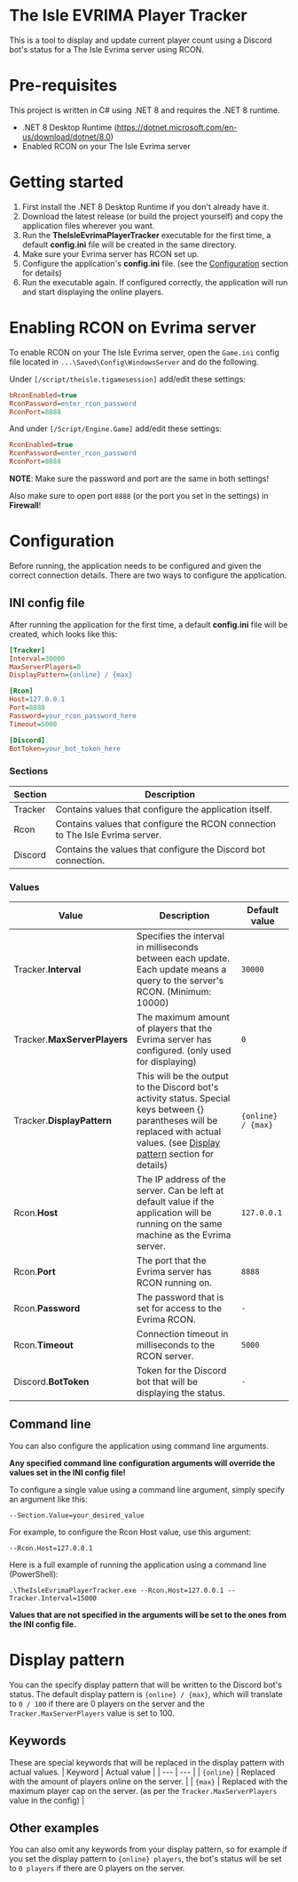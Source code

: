 # The Isle EVRIMA Player Tracker
This is a tool to display and update current player count using a Discord bot's status for a The Isle Evrima server using RCON.

# Pre-requisites
This project is written in C# using .NET 8 and requires the .NET 8 runtime.

 - .NET 8 Desktop Runtime (https://dotnet.microsoft.com/en-us/download/dotnet/8.0)
 - Enabled RCON on your The Isle Evrima server

# Getting started
1. First install the .NET 8 Desktop Runtime if you don't already have it.
2. Download the latest release (or build the project yourself) and copy the application files wherever you want.
3. Run the **TheIsleEvrimaPlayerTracker** executable for the first time, a default **config.ini** file will be created in the same directory.
4. Make sure your Evrima server has RCON set up.
5. Configure the application's **config.ini** file. (see the [Configuration](#configuration) section for details)
6. Run the executable again. If configured correctly, the application will run and start displaying the online players.

# Enabling RCON on Evrima server
To enable RCON on your The Isle Evrima server, open the `Game.ini` config file located in `...\Saved\Config\WindowsServer` and do the following.

Under `[/script/theisle.tigamesession]` add/edit these settings:
```ini
bRconEnabled=true
RconPassword=enter_rcon_password
RconPort=8888
```

And under `[/Script/Engine.Game]` add/edit these settings:
```ini
RconEnabled=true
RconPassword=enter_rcon_password
RconPort=8888
```

**NOTE**: Make sure the password and port are the same in both settings!

Also make sure to open port `8888` (or the port you set in the settings) in **Firewall**!

# Configuration
Before running, the application needs to be configured and given the correct connection details. There are two ways to configure the application.

## INI config file
After running the application for the first time, a default **config.ini** file will be created, which looks like this:
```ini
[Tracker]
Interval=30000
MaxServerPlayers=0
DisplayPattern={online} / {max}

[Rcon]
Host=127.0.0.1
Port=8888
Password=your_rcon_password_here
Timeout=5000

[Discord]
BotToken=your_bot_token_here
```

### Sections
| Section | Description |
| --- | --- |
| Tracker | Contains values that configure the application itself. |
| Rcon | Contains values that configure the RCON connection to The Isle Evrima server. |
| Discord | Contains the values that configure the Discord bot connection. |

### Values
| Value | Description | Default value |
| --- | --- | --- |
| Tracker.**Interval** | Specifies the interval in milliseconds between each update. Each update means a query to the server's RCON. (Minimum: 10000) | `30000` |
| Tracker.**MaxServerPlayers** | The maximum amount of players that the Evrima server has configured. (only used for displaying) | `0` |
| Tracker.**DisplayPattern** | This will be the output to the Discord bot's activity status. Special keys between {} parantheses will be replaced with actual values. (see [Display pattern](#display-pattern) section for details) | `{online} / {max}` |
| Rcon.**Host** | The IP address of the server. Can be left at default value if the application will be running on the same machine as the Evrima server. | `127.0.0.1` |
| Rcon.**Port** | The port that the Evrima server has RCON running on. | `8888` |
| Rcon.**Password** | The password that is set for access to the Evrima RCON. | `-` |
| Rcon.**Timeout** | Connection timeout in milliseconds to the RCON server. | `5000` |
| Discord.**BotToken** | Token for the Discord bot that will be displaying the status. | `-` |

## Command line
You can also configure the application using command line arguments.

**Any specified command line configuration arguments will override the values set in the INI config file!**

To configure a single value using a command line argument, simply specify an argument like this:

`--Section.Value=your_desired_value`

For example, to configure the Rcon Host value, use this argument:

`--Rcon.Host=127.0.0.1`

Here is a full example of running the application using a command line (PowerShell):

`.\TheIsleEvrimaPlayerTracker.exe --Rcon.Host=127.0.0.1 --Tracker.Interval=15000`

**Values that are not specified in the arguments will be set to the ones from the INI config file.**

# Display pattern
You can the specify display pattern that will be written to the Discord bot's status. The default display pattern is `{online} / {max}`, which will translate to `0 / 100` if there are 0 players on the server and the `Tracker.MaxServerPlayers` value is set to 100.

## Keywords
These are special keywords that will be replaced in the display pattern with actual values.
| Keyword | Actual value |
| --- | --- |
| `{online}` | Replaced with the amount of players online on the server. |
| `{max}` | Replaced with the maximum player cap on the server. (as per the `Tracker.MaxServerPlayers` value in the config) |

## Other examples
You can also omit any keywords from your display pattern, so for example if you set the display pattern to `{online} players`, the bot's status will be set to `0 players` if there are 0 players on the server.